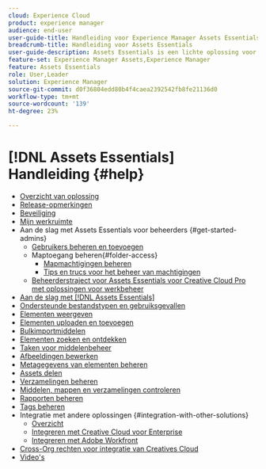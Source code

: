 ```yaml
---
cloud: Experience Cloud
product: experience manager
audience: end-user
user-guide-title: Handleiding voor Experience Manager Assets Essentials
breadcrumb-title: Handleiding voor Assets Essentials
user-guide-description: Assets Essentials is een lichte oplossing voor middelenbeheer die vanuit andere Experience Cloud-toepassingen werkt.
feature-set: Experience Manager Assets,Experience Manager
feature: Assets Essentials
role: User,Leader
solution: Experience Manager
source-git-commit: d0f36804edd80b4f4caea2392542fb8fe21136d0
workflow-type: tm+mt
source-wordcount: '139'
ht-degree: 23%

---
```



# [!DNL Assets Essentials] Handleiding {#help}

+ [Overzicht van oplossing](introduction.md)
+ [Release-opmerkingen](release-notes.md)
+ [Beveiliging](security-overview.md)
+ [Mijn werkruimte](my-workspace.md)
+ Aan de slag met Assets Essentials voor beheerders {#get-started-admins}
   + [Gebruikers beheren en toevoegen](deploy-administer.md)
   + Maptoegang beheren{#folder-access}
      + [Mapmachtigingen beheren](manage-permissions.md)
      + [Tips en trucs voor het beheer van machtigingen](permission-management-best-practices.md)
   + [Beheerderstraject voor Assets Essentials voor Creative Cloud Pro met oplossingen voor werkbeheer](assets-essentials-cc-pro-work-management-admin-journey.md)
+ [Aan de slag met [!DNL Assets Essentials]](get-started.md)
+ [Ondersteunde bestandstypen en gebruiksgevallen](supported-file-formats.md)
+ [Elementen weergeven](navigate-view.md)
+ [Elementen uploaden en toevoegen](add-delete.md)
+ [Bulkimportmiddelen](bulk-import-assets-view.md)
+ [Elementen zoeken en ontdekken](search.md)
+ [Taken voor middelenbeheer](manage-organize.md)
+ [Afbeeldingen bewerken](edit-images.md)
+ [Metagegevens van elementen beheren](metadata.md)
+ [Assets delen](share-links-for-assets.md)
+ [Verzamelingen beheren](manage-collections.md)
+ [Middelen, mappen en verzamelingen controleren](manage-notifications.md)
+ [Rapporten beheren](manage-reports.md)
+ [Tags beheren](tagging-management.md)
+ Integratie met andere oplossingen {#integration-with-other-solutions}
   + [Overzicht](integration.md)
   + [Integreren met Creative Cloud voor Enterprise](integrate-with-creative-cloud.md)
   + [Integreren met Adobe Workfront](integrate-with-workfront.md)
+ [Cross-Org rechten voor integratie van Creatives Cloud](cross-org-entitlements-creative-cloud.md)
+ [Video&#39;s](https://experienceleague.adobe.com/docs/experience-manager-learn/assets-essentials/overview.html)
